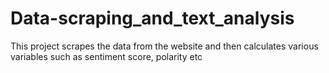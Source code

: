 # Data-scraping_and_text_analysis
This project scrapes the data from the website and then calculates various variables such as sentiment score, polarity etc
